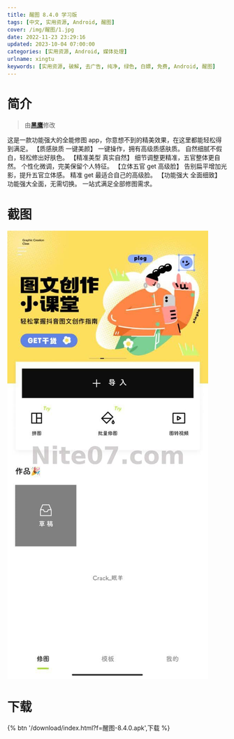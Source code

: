 ```yaml
---
title: 醒图 8.4.0 学习版
tags: [中文, 实用资源, Android, 醒图]
cover: /img/醒图/1.jpg
date: 2022-11-23 23:29:16
updated: 2023-10-04 07:00:00
categories: [实用资源, Android, 媒体处理]
urlname: xingtu
keywords: [实用资源, 破解, 去广告, 纯净, 绿色, 白嫖, 免费, Android, 醒图]
---
```


# 简介

> 由[**黑鹰**](/laiyuan)修改

这是一款功能强大的全能修图 app，你意想不到的精美效果，在这里都能轻松得到满足。
【质感肤质 一键美颜】 一键操作，拥有高级质感肤质。 自然细腻不假白，轻松修出好肤色。
【精准美型 真实自然】 细节调整更精准，五官整体更自然。 个性化微调，完美保留个人特征。
【立体五官 get 高级脸】 告别扁平增加光影，提升五官立体感。 精准 get 最适合自己的高级脸。
【功能强大 全面细致】 功能强大全面，无需切换。 一站式满足全部修图需求。

# 截图

![](/img/醒图/2.jpg)

# 下载

{% btn '/download/index.html?f=醒图-8.4.0.apk',下载 %}
